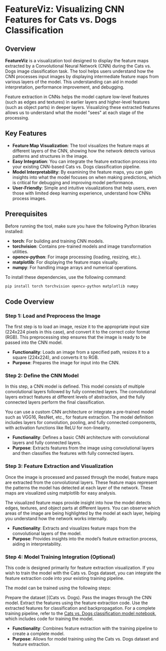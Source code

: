 # FeatureViz: Visualizing CNN Features for Cats vs. Dogs Classification

## Overview
**FeatureViz** is a visualization tool designed to display the feature maps extracted by a Convolutional Neural Network (CNN) during the Cats vs. Dogs image classification task. The tool helps users understand how the CNN processes input images by displaying intermediate feature maps from various layers of the model. This understanding can aid in model interpretation, performance improvement, and debugging.

Feature extraction in CNNs helps the model capture low-level features (such as edges and textures) in earlier layers and higher-level features (such as object parts) in deeper layers. Visualizing these extracted features allows us to understand what the model "sees" at each stage of the processing.

## Key Features
- **Feature Map Visualization**: The tool visualizes the feature maps at different layers of the CNN, showing how the network detects various patterns and structures in the image.
- **Easy Integration**: You can integrate the feature extraction process into your existing CNN-based Cats vs. Dogs classification pipeline.
- **Model Interpretability**: By examining the feature maps, you can gain insights into what the model focuses on when making predictions, which is critical for debugging and improving model performance.
- **User-Friendly**: Simple and intuitive visualizations that help users, even those with limited deep learning experience, understand how CNNs process images.

## Prerequisites
Before running the tool, make sure you have the following Python libraries installed:

- **torch**: For building and training CNN models.
- **torchvision**: Contains pre-trained models and image transformation utilities.
- **opencv-python**: For image processing (loading, resizing, etc.).
- **matplotlib**: For displaying the feature maps visually.
- **numpy**: For handling image arrays and numerical operations.

To install these dependencies, use the following command:

```bash
pip install torch torchvision opencv-python matplotlib numpy
```

## Code Overview

### Step 1: Load and Preprocess the Image
The first step is to load an image, resize it to the appropriate input size (224x224 pixels in this case), and convert it to the correct color format (RGB). This preprocessing step ensures that the image is ready to be passed into the CNN model.


- **Functionality**: Loads an image from a specified path, resizes it to a square (224x224), and converts it to RGB.
- **Purpose**: Prepares the image for input into the CNN.

### Step 2: Define the CNN Model
In this step, a CNN model is defined. This model consists of multiple convolutional layers followed by fully connected layers. The convolutional layers extract features at different levels of abstraction, and the fully connected layers perform the final classification.

You can use a custom CNN architecture or integrate a pre-trained model such as VGG16, ResNet, etc., for feature extraction. The model definition includes layers for convolution, pooling, and fully connected components, with activation functions like ReLU for non-linearity.

- **Functionality**: Defines a basic CNN architecture with convolutional layers and fully connected layers.
- **Purpose**: Extracts features from the image using convolutional layers and then classifies the features with fully connected layers.

### Step 3: Feature Extraction and Visualization
Once the image is processed and passed through the model, feature maps are extracted from the convolutional layers. These feature maps represent the patterns the model has detected at each layer of the network. These maps are visualized using matplotlib for easy analysis.

The visualized feature maps provide insight into how the model detects edges, textures, and object parts at different layers. You can observe which areas of the image are being highlighted by the model at each layer, helping you understand how the network works internally.

- **Functionality**: Extracts and visualizes feature maps from the convolutional layers of the model.
- **Purpose**: Provides insights into the model’s feature extraction process, aiding in interpretability.

### Step 4: Model Training Integration (Optional)
This code is designed primarily for feature extraction visualization. If you wish to train the model with the Cats vs. Dogs dataset, you can integrate the feature extraction code into your existing training pipeline.

The model can be trained using the following steps:

Prepare the dataset [(Cats vs. Dogs).
Pass the images through the CNN model.
Extract the features using the feature extraction code.
Use the extracted features for classification and backpropagation.
For a complete training pipeline, refer to the [Cats vs. Dogs classification model notebook](https://github.com/kanishkkumarsingh2004/Cats_and_Dogs_classification/blob/main/cats_and_dog_classification.ipynb), which includes code for training the model.

- **Functionality**: Combines feature extraction with the training pipeline to create a complete model.
- **Purpose**: Allows for model training using the Cats vs. Dogs dataset and feature extraction.
